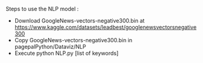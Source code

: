 Steps to use the NLP model : 
-  Download GoogleNews-vectors-negative300.bin at https://www.kaggle.com/datasets/leadbest/googlenewsvectorsnegative300
-  Copy GoogleNews-vectors-negative300.bin in pagepalPython/Dataviz/NLP
-  Execute python NLP.py [list of keywords]
